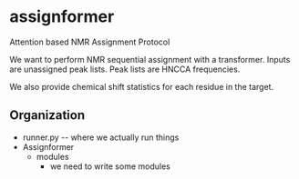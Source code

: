 # assignformer
Attention based NMR Assignment Protocol

We want to perform NMR sequential assignment with a transformer. 
Inputs are unassigned peak lists. Peak lists are HNCCA frequencies. 

We also provide chemical shift statistics for each residue in the target. 

## Organization

- runner.py -- where we actually run things
- Assignformer 
	- modules
		- we need to write some modules
